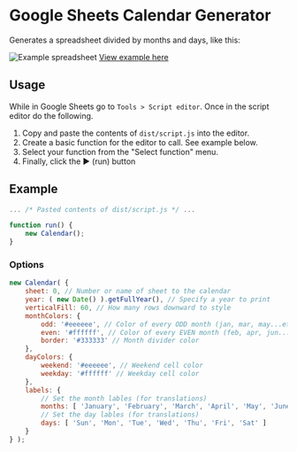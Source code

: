 # Google Sheets Calendar Generator

Generates a spreadsheet divided by months and days, like this:

![Example spreadsheet](https://i.imgur.com/4c5hJYX.png)
[View example here](https://docs.google.com/spreadsheets/d/12aCPyi9v5EyFGKHUkTyeSV41u0wSPEXex6xkFxxVoII/edit)

## Usage

While in Google Sheets go to `Tools > Script editor`. Once in the script editor do the following.
1. Copy and paste the contents of `dist/script.js` into the editor.
2. Create a basic function for the editor to call. See example below.
3. Select your function from the "Select function" menu.
4. Finally, click the ▶ (run) button

## Example

```javascript
... /* Pasted contents of dist/script.js */ ...

function run() {
	new Calendar();
}
```

### Options
```javascript
new Calendar( {
	sheet: 0, // Number or name of sheet to the calendar
	year: ( new Date() ).getFullYear(), // Specify a year to print
	verticalFill: 60, // How many rows downward to style
	monthColors: {
		odd: '#eeeeee', // Color of every ODD month (jan, mar, may...etc)
		even: '#ffffff', // Color of every EVEN month (feb, apr, jun...etc)
		border: '#333333' // Month divider color
	},
	dayColors: {
		weekend: '#eeeeee', // Weekend cell color
		weekday: '#ffffff' // Weekday cell color
	},
	labels: {
		// Set the month lables (for translations)
		months: [ 'January', 'February', 'March', 'April', 'May', 'June', 'July', 'August', 'September', 'October', 'November', 'December' ],
		// Set the day lables (for translations)
		days: [ 'Sun', 'Mon', 'Tue', 'Wed', 'Thu', 'Fri', 'Sat' ]
	}
} );
```